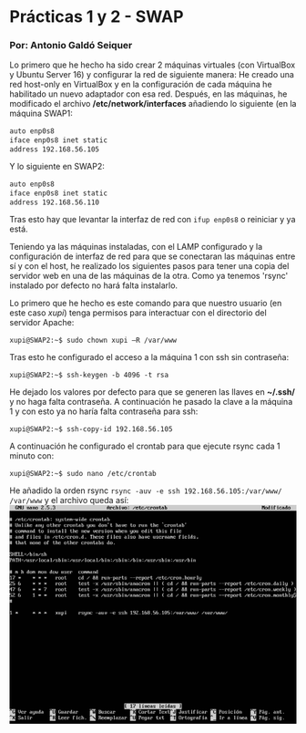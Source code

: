 # Prácticas 1 y 2 - SWAP
### Por: Antonio Galdó Seiquer
Lo primero que he hecho ha sido crear 2 máquinas virtuales (con VirtualBox y Ubuntu Server 16) y configurar la red de siguiente manera:
He creado una red host-only en VirtualBox y en la configuración de cada máquina he habilitado un nuevo adaptador con esa red. Después, en las máquinas, he modificado el archivo __/etc/network/interfaces__ añadiendo lo siguiente (en la máquina SWAP1:
```
auto enp0s8
iface enp0s8 inet static
address 192.168.56.105
```
Y lo siguiente en SWAP2:
```
auto enp0s8
iface enp0s8 inet static
address 192.168.56.110
```
Tras esto hay que levantar la interfaz de red con ```ifup enp0s8``` o reiniciar y ya está.

Teniendo ya las máquinas instaladas, con el LAMP configurado y la configuración de interfaz de red para que se conectaran las máquinas entre sí y con el host, he realizado los siguientes pasos para tener una copia del servidor web en una de las máquinas de la otra.
Como ya tenemos 'rsync' instalado por defecto no hará falta instalarlo.

Lo primero que he hecho es este comando para que nuestro usuario (en este caso _xupi_) tenga permisos para interactuar con el directorio del servidor Apache:
```console
xupi@SWAP2:~$ sudo chown xupi –R /var/www
```
Tras esto he configurado el acceso a la máquina 1 con ssh sin contraseña:
```console
xupi@SWAP2:~$ ssh-keygen -b 4096 -t rsa
```
He dejado los valores por defecto para que se generen las llaves en __~/.ssh/__ y no haga falta contraseña.
A continuación he pasado la clave a la máquina 1 y con esto ya no haría falta contraseña para ssh:
```console
xupi@SWAP2:~$ ssh-copy-id 192.168.56.105
```
A continuación he configurado el crontab para que ejecute rsync cada 1 minuto con:
```console
xupi@SWAP2:~$ sudo nano /etc/crontab
```
He añadido la orden rsync `rsync -auv -e ssh 192.168.56.105:/var/www/ /var/www` y el archivo queda así:
![ ](crontab.png  "resultado de crontab:")
